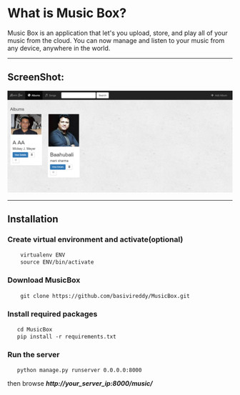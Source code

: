 # What is Music Box?

Music Box is an application that let's you upload, store, and play all of your music from the cloud. You can now manage and listen to your music from any device, anywhere in the world.

------

## ScreenShot: ##

![ScreenShot](https://raw.githubusercontent.com/basivireddy/MusicBox/master/MusicBox.PNG)

-------

## Installation

### Create virtual environment and activate(optional)
```
    virtualenv ENV
    source ENV/bin/activate
```

### Download MusicBox
```
    git clone https://github.com/basivireddy/MusicBox.git
```

### Install  required packages
```
   cd MusicBox
   pip install -r requirements.txt
```
### Run the server
```
   python manage.py runserver 0.0.0.0:8000
```
then browse ***http://your_server_ip:8000/music/***
